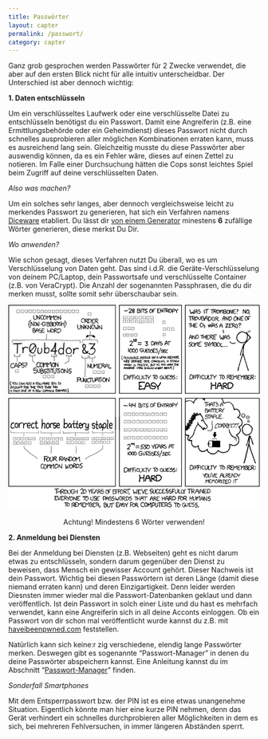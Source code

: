 ```yaml
---
title: Passwörter
layout: capter
permalink: /passwort/
category: capter
---
```

Ganz grob gesprochen werden Passwörter für 2 Zwecke verwendet, die aber auf den ersten Blick nicht für alle intuitiv unterscheidbar. Der Unterschied ist aber dennoch wichtig: 

**1. Daten entschlüsseln** <a id="Daten_entschlüsseln"></a>

Um ein verschlüsseltes Laufwerk oder eine verschlüsselte Datei zu entschlüsseln benötigst du ein Passwort. Damit eine Angreiferin (z.B. eine Ermittlungsbehörde oder ein Geheimdienst) dieses Passwort nicht durch schnelles ausprobieren aller möglichen Kombinationen erraten kann, muss es ausreichend lang sein. Gleichzeitig musste du diese Passwörter aber auswendig können, da es ein Fehler wäre, dieses auf einen Zettel zu notieren. Im Falle einer Durchsuchung hätten die Cops sonst leichtes Spiel beim Zugriff auf deine verschlüsselten Daten. 

_Also was machen?_

Um ein solches sehr langes, aber dennoch vergleichsweise leicht zu merkendes Passwort zu generieren, hat sich ein Verfahren namens [Diceware](https://de.wikipedia.org/wiki/Diceware) etabliert. Du lässt dir [von einem Generator](https://www.rempe.us/diceware/#german) minestens __6__ zufällige Wörter generieren, diese merkst Du Dir.

_Wo anwenden?_

Wie schon gesagt, dieses Verfahren nutzt Du überall, wo es um Verschlüsselung von Daten geht. Das sind i.d.R. die Geräte-Verschlüsselung von deinem PC/Laptop, dein Passwortsafe und verschlüsselte Container (z.B. von VeraCrypt). Die Anzahl der sogenannten Passphrasen, die du dir merken musst, sollte somit sehr überschaubar sein.

![xkcd password strength](/assets/posts/password_strength.png)
<p style="text-align: center;">Achtung! Mindestens 6 Wörter verwenden!</p>

**2. Anmeldung bei Diensten** <a id="Anmeldung_Dienste"></a>

Bei der Anmeldung bei Diensten (z.B. Webseiten) geht es nicht darum etwas zu entschlüsseln, sondern darum gegenüber den Dienst zu beweisen, dass Mensch ein gewisser Account gehört. Dieser Nachweis ist dein Passwort. Wichtig bei diesen Passwörtern ist deren Länge (damit diese niemand erraten kann) und deren Einzigartigkeit. Denn leider werden Diesnsten immer wieder mal die Passwort-Datenbanken geklaut und dann veröffentlich. Ist dein Passwort in solch einer Liste und du hast es mehrfach verwendet, kann eine Angreiferin sich in all deine Acconts einloggen. Ob ein Passwort von dir schon mal veröffentlicht wurde kannst du z.B. mit [haveibeenpwned.com](https://haveibeenpwned.com/) feststellen.

Natürlich kann sich keine:r zig verschiedene, elendig lange Passwörter merken. Deswegen gibt es sogenannte “Passwort-Manager” in denen du deine Passwörter abspeichern kannst. Eine Anleitung kannst du im Abschnitt “[Passwort-Manager](/passwort-manager)” finden.

_Sonderfall Smartphones_ <a id="Smartphone"></a>

Mit dem Entsperrpasswort bzw. der PIN ist es eine etwas unangenehme Situation. Eigentlich könnte man hier eine kurze PIN nehmen, denn das Gerät verhindert ein schnelles durchprobieren aller Möglichkeiten in dem es sich, bei mehreren Fehlversuchen, in immer längeren Abständen sperrt. 

